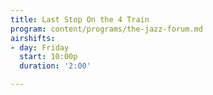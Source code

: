 ```yaml
---
title: Last Stop On the 4 Train
program: content/programs/the-jazz-forum.md
airshifts:
- day: Friday
  start: 10:00p
  duration: '2:00'

---
```

